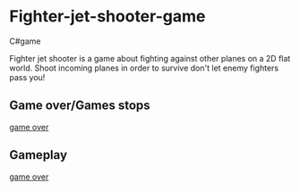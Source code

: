 # Fighter-jet-shooter-game
 C#game

Fighter jet shooter is a game about fighting against other planes on a 2D flat world. Shoot incoming planes in order
to survive don't let enemy fighters pass you!
## Game over/Games stops
[game over]()


## Gameplay
[game over]()